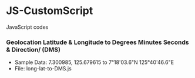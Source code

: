 # JS-CustomScript
JavaScript codes

### Geolocation Latitude & Longitude to Degrees Minutes Seconds & Direction/ (DMS)
- Sample Data: 7.300985, 125.679615 to 7°18'03.6"N 125°40'46.6"E
- File: long-lat-to-DMS.js
